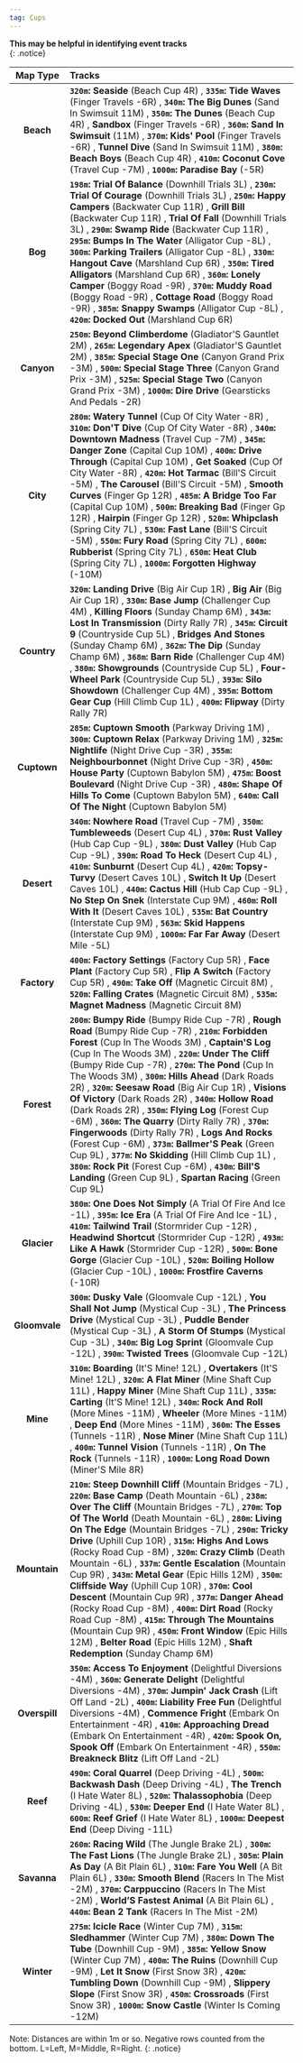 ```yaml
---
tag: Cups
---
```

**This may be helpful in identifying event tracks**  
{: .notice}  

Map Type | Tracks  
:--: | :--  
**Beach** | **`320m`:** **Seaside** (Beach Cup 4R) , **`335m`:** **Tide Waves** (Finger Travels -6R) , **`340m`:** **The Big Dunes** (Sand In Swimsuit 11M) , **`350m`:** **The Dunes** (Beach Cup 4R) ,  **Sandbox** (Finger Travels -6R) , **`360m`:** **Sand In Swimsuit** (11M) , **`370m`:** **Kids' Pool** (Finger Travels -6R) ,  **Tunnel Dive** (Sand In Swimsuit 11M) , **`380m`:** **Beach Boys** (Beach Cup 4R) , **`410m`:** **Coconut Cove** (Travel Cup -7M) , **`1000m`:** **Paradise Bay** (-5R) 
**Bog** | **`198m`:** **Trial Of Balance** (Downhill Trials 3L) , **`230m`:** **Trial Of Courage** (Downhill Trials 3L) , **`250m`:** **Happy Campers** (Backwater Cup 11R) ,  **Grill Bill** (Backwater Cup 11R) ,  **Trial Of Fall** (Downhill Trials 3L) , **`290m`:** **Swamp Ride** (Backwater Cup 11R) , **`295m`:** **Bumps In The Water** (Alligator Cup -8L) , **`300m`:** **Parking Trailers** (Alligator Cup -8L) , **`330m`:** **Hangout Cave** (Marshland Cup 6R) , **`350m`:** **Tired Alligators** (Marshland Cup 6R) , **`360m`:** **Lonely Camper** (Boggy Road -9R) , **`370m`:** **Muddy Road** (Boggy Road -9R) ,  **Cottage Road** (Boggy Road -9R) , **`385m`:** **Snappy Swamps** (Alligator Cup -8L) , **`420m`:** **Docked Out** (Marshland Cup 6R) 
**Canyon** | **`250m`:** **Beyond Climberdome** (Gladiator'S Gauntlet 2M) , **`265m`:** **Legendary Apex** (Gladiator'S Gauntlet 2M) , **`385m`:** **Special Stage One** (Canyon Grand Prix -3M) , **`500m`:** **Special Stage Three** (Canyon Grand Prix -3M) , **`525m`:** **Special Stage Two** (Canyon Grand Prix -3M) , **`1000m`:** **Dire Drive** (Gearsticks And Pedals -2R) 
**City** | **`280m`:** **Watery Tunnel** (Cup Of City Water -8R) , **`310m`:** **Don'T Dive** (Cup Of City Water -8R) , **`340m`:** **Downtown Madness** (Travel Cup -7M) , **`345m`:** **Danger Zone** (Capital Cup 10M) , **`400m`:** **Drive Through** (Capital Cup 10M) ,  **Get Soaked** (Cup Of City Water -8R) , **`420m`:** **Hot Tarmac** (Bill'S Circuit -5M) ,  **The Carousel** (Bill'S Circuit -5M) ,  **Smooth Curves** (Finger Gp 12R) , **`485m`:** **A Bridge Too Far** (Capital Cup 10M) , **`500m`:** **Breaking Bad** (Finger Gp 12R) ,  **Hairpin** (Finger Gp 12R) , **`520m`:** **Whipclash** (Spring City 7L) , **`530m`:** **Fast Lane** (Bill'S Circuit -5M) , **`550m`:** **Fury Road** (Spring City 7L) , **`600m`:** **Rubberist** (Spring City 7L) , **`650m`:** **Heat Club** (Spring City 7L) , **`1000m`:** **Forgotten Highway** (-10M) 
**Country** | **`320m`:** **Landing Drive** (Big Air Cup 1R) ,  **Big Air** (Big Air Cup 1R) , **`330m`:** **Base Jump** (Challenger Cup 4M) ,  **Killing Floors** (Sunday Champ 6M) , **`343m`:** **Lost In Transmission** (Dirty Rally 7R) , **`345m`:** **Circuit 9** (Countryside Cup 5L) ,  **Bridges And Stones** (Sunday Champ 6M) , **`362m`:** **The Dip** (Sunday Champ 6M) , **`368m`:** **Barn Ride** (Challenger Cup 4M) , **`380m`:** **Showgrounds** (Countryside Cup 5L) ,  **Four-Wheel Park** (Countryside Cup 5L) , **`393m`:** **Silo Showdown** (Challenger Cup 4M) , **`395m`:** **Bottom Gear Cup** (Hill Climb Cup 1L) , **`400m`:** **Flipway** (Dirty Rally 7R) 
**Cuptown** | **`285m`:** **Cuptown Smooth** (Parkway Driving 1M) , **`300m`:** **Cuptown Relax** (Parkway Driving 1M) , **`325m`:** **Nightlife** (Night Drive Cup -3R) , **`355m`:** **Neighbourbonnet** (Night Drive Cup -3R) , **`450m`:** **House Party** (Cuptown Babylon 5M) , **`475m`:** **Boost Boulevard** (Night Drive Cup -3R) , **`480m`:** **Shape Of Hills To Come** (Cuptown Babylon 5M) , **`640m`:** **Call Of The Night** (Cuptown Babylon 5M) 
**Desert** | **`340m`:** **Nowhere Road** (Travel Cup -7M) , **`350m`:** **Tumbleweeds** (Desert Cup 4L) , **`370m`:** **Rust Valley** (Hub Cap Cup -9L) , **`380m`:** **Dust Valley** (Hub Cap Cup -9L) , **`390m`:** **Road To Heck** (Desert Cup 4L) , **`410m`:** **Sunburnt** (Desert Cup 4L) , **`420m`:** **Topsy-Turvy** (Desert Caves 10L) ,  **Switch It Up** (Desert Caves 10L) , **`440m`:** **Cactus Hill** (Hub Cap Cup -9L) ,  **No Step On Snek** (Interstate Cup 9M) , **`460m`:** **Roll With It** (Desert Caves 10L) , **`535m`:** **Bat Country** (Interstate Cup 9M) , **`563m`:** **Skid Happens** (Interstate Cup 9M) , **`1000m`:** **Far Far Away** (Desert Mile -5L) 
**Factory** | **`400m`:** **Factory Settings** (Factory Cup 5R) ,  **Face Plant** (Factory Cup 5R) ,  **Flip A Switch** (Factory Cup 5R) , **`490m`:** **Take Off** (Magnetic Circuit 8M) , **`520m`:** **Falling Crates** (Magnetic Circuit 8M) , **`535m`:** **Magnet Madness** (Magnetic Circuit 8M) 
**Forest** | **`200m`:** **Bumpy Ride** (Bumpy Ride Cup -7R) ,  **Rough Road** (Bumpy Ride Cup -7R) , **`210m`:** **Forbidden Forest** (Cup In The Woods 3M) ,  **Captain'S Log** (Cup In The Woods 3M) , **`220m`:** **Under The Cliff** (Bumpy Ride Cup -7R) , **`270m`:** **The Pond** (Cup In The Woods 3M) , **`300m`:** **Hills Ahead** (Dark Roads 2R) , **`320m`:** **Seesaw Road** (Big Air Cup 1R) ,  **Visions Of Victory** (Dark Roads 2R) , **`340m`:** **Hollow Road** (Dark Roads 2R) , **`350m`:** **Flying Log** (Forest Cup -6M) , **`360m`:** **The Quarry** (Dirty Rally 7R) , **`370m`:** **Fingerwoods** (Dirty Rally 7R) ,  **Logs And Rocks** (Forest Cup -6M) , **`373m`:** **Ballmer'S Peak** (Green Cup 9L) , **`377m`:** **No Skidding** (Hill Climb Cup 1L) , **`380m`:** **Rock Pit** (Forest Cup -6M) , **`430m`:** **Bill'S Landing** (Green Cup 9L) ,  **Spartan Racing** (Green Cup 9L) 
**Glacier** | **`380m`:** **One Does Not Simply** (A Trial Of Fire And Ice -1L) , **`395m`:** **Ice Era** (A Trial Of Fire And Ice -1L) , **`410m`:** **Tailwind Trail** (Stormrider Cup -12R) ,  **Headwind Shortcut** (Stormrider Cup -12R) , **`493m`:** **Like A Hawk** (Stormrider Cup -12R) , **`500m`:** **Bone Gorge** (Glacier Cup -10L) , **`520m`:** **Boiling Hollow** (Glacier Cup -10L) , **`1000m`:** **Frostfire Caverns** (-10R) 
**Gloomvale** | **`300m`:** **Dusky Vale** (Gloomvale Cup -12L) ,  **You Shall Not Jump** (Mystical Cup -3L) ,  **The Princess Drive** (Mystical Cup -3L) ,  **Puddle Bender** (Mystical Cup -3L) ,  **A Storm Of Stumps** (Mystical Cup -3L) , **`340m`:** **Big Log Sprint** (Gloomvale Cup -12L) , **`390m`:** **Twisted Trees** (Gloomvale Cup -12L) 
**Mine** | **`310m`:** **Boarding** (It'S Mine! 12L) ,  **Overtakers** (It'S Mine! 12L) , **`320m`:** **A Flat Miner** (Mine Shaft Cup 11L) ,  **Happy Miner** (Mine Shaft Cup 11L) , **`335m`:** **Carting** (It'S Mine! 12L) , **`340m`:** **Rock And Roll** (More Mines -11M) ,  **Wheeler** (More Mines -11M) ,  **Deep End** (More Mines -11M) , **`360m`:** **The Esses** (Tunnels -11R) ,  **Nose Miner** (Mine Shaft Cup 11L) , **`400m`:** **Tunnel Vision** (Tunnels -11R) ,  **On The Rock** (Tunnels -11R) , **`1000m`:** **Long Road Down** (Miner'S Mile 8R) 
**Mountain** | **`210m`:** **Steep Downhill Cliff** (Mountain Bridges -7L) , **`220m`:** **Base Camp** (Death Mountain -6L) , **`238m`:** **Over The Cliff** (Mountain Bridges -7L) , **`270m`:** **Top Of The World** (Death Mountain -6L) , **`280m`:** **Living On The Edge** (Mountain Bridges -7L) , **`290m`:** **Tricky Drive** (Uphill Cup 10R) , **`315m`:** **Highs And Lows** (Rocky Road Cup -8M) , **`320m`:** **Crazy Climb** (Death Mountain -6L) , **`337m`:** **Gentle Escalation** (Mountain Cup 9R) , **`343m`:** **Metal Gear** (Epic Hills 12M) , **`350m`:** **Cliffside Way** (Uphill Cup 10R) , **`370m`:** **Cool Descent** (Mountain Cup 9R) , **`377m`:** **Danger Ahead** (Rocky Road Cup -8M) , **`400m`:** **Dirt Road** (Rocky Road Cup -8M) , **`415m`:** **Through The Mountains** (Mountain Cup 9R) , **`450m`:** **Front Window** (Epic Hills 12M) ,  **Belter Road** (Epic Hills 12M) ,  **Shaft Redemption** (Sunday Champ 6M) 
**Overspill** | **`350m`:** **Access To Enjoyment** (Delightful Diversions -4M) , **`360m`:** **Generate Delight** (Delightful Diversions -4M) , **`370m`:** **Jumpin' Jack Crash** (Lift Off Land -2L) , **`400m`:** **Liability Free Fun** (Delightful Diversions -4M) ,  **Commence Fright** (Embark On Entertainment -4R) , **`410m`:** **Approaching Dread** (Embark On Entertainment -4R) , **`420m`:** **Spook On, Spook Off** (Embark On Entertainment -4R) , **`550m`:** **Breakneck Blitz** (Lift Off Land -2L) 
**Reef** | **`490m`:** **Coral Quarrel** (Deep Driving -4L) , **`500m`:** **Backwash Dash** (Deep Driving -4L) ,  **The Trench** (I Hate Water 8L) , **`520m`:** **Thalassophobia** (Deep Driving -4L) , **`530m`:** **Deeper End** (I Hate Water 8L) , **`600m`:** **Reef Grief** (I Hate Water 8L) , **`1000m`:** **Deepest End** (Deep Diving -11L) 
**Savanna** | **`260m`:** **Racing Wild** (The Jungle Brake 2L) , **`300m`:** **The Fast Lions** (The Jungle Brake 2L) , **`305m`:** **Plain As Day** (A Bit Plain 6L) , **`310m`:** **Fare You Well** (A Bit Plain 6L) , **`330m`:** **Smooth Blend** (Racers In The Mist -2M) , **`370m`:** **Carppuccino** (Racers In The Mist -2M) ,  **World’S Fastest Animal** (A Bit Plain 6L) , **`440m`:** **Bean 2 Tank** (Racers In The Mist -2M) 
**Winter** | **`275m`:** **Icicle Race** (Winter Cup 7M) , **`315m`:** **Sledhammer** (Winter Cup 7M) , **`380m`:** **Down The Tube** (Downhill Cup -9M) , **`385m`:** **Yellow Snow** (Winter Cup 7M) , **`400m`:** **The Ruins** (Downhill Cup -9M) ,  **Let It Snow** (First Snow 3R) , **`420m`:** **Tumbling Down** (Downhill Cup -9M) ,  **Slippery Slope** (First Snow 3R) , **`450m`:** **Crossroads** (First Snow 3R) , **`1000m`:** **Snow Castle** (Winter Is Coming -12M) 

Note: Distances are within 1m or so. Negative rows counted from the bottom. L=Left, M=Middle, R=Right. 
{: .notice}

